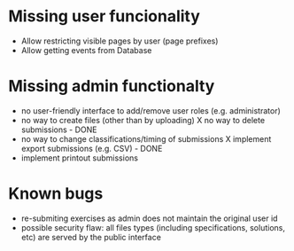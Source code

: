 

# Missing user funcionality

* Allow restricting visible pages by user (page prefixes)
* Allow getting events from Database

# Missing admin functionalty

* no user-friendly interface to add/remove user roles (e.g. administrator)
* no way to create files (other than by uploading)
X no way to delete submissions - DONE
* no way to change classifications/timing of submissions
X implement export submissions (e.g. CSV) - DONE
* implement printout submissions

# Known bugs

* re-submiting exercises as admin does not maintain the original user id
* possible security flaw: all files types (including specifications,
  solutions, etc) are served by the public interface
